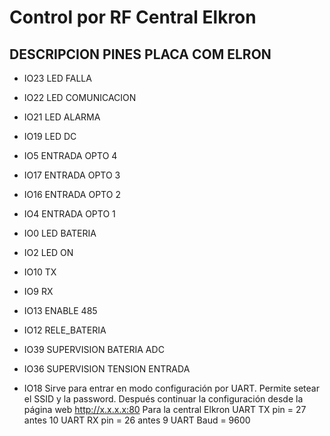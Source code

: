 # Control por RF Central Elkron



## DESCRIPCION PINES PLACA COM ELRON
- IO23	LED FALLA
- IO22	LED COMUNICACION
- IO21	LED ALARMA
- IO19	LED DC
- IO5		ENTRADA OPTO 4
- IO17	ENTRADA OPTO 3
- IO16	ENTRADA OPTO 2
- IO4		ENTRADA OPTO 1
- IO0		LED BATERIA
- IO2 	LED ON
- IO10	TX
- IO9		RX
- IO13	ENABLE 485
- IO12	RELE_BATERIA
- IO39	SUPERVISION BATERIA ADC
- IO36	SUPERVISION TENSION ENTRADA



- IO18 Sirve para entrar en modo configuración por UART.
  Permite setear el SSID y la password.
  Después continuar la configuración desde la página web http://x.x.x.x:80
  Para la central Elkron
    UART TX pin = 27  antes 10
    UART RX pin = 26  antes 9
    UART Baud = 9600
